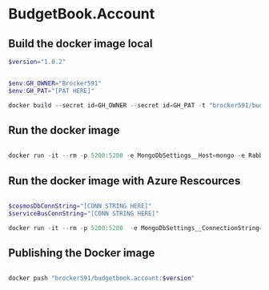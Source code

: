 # BudgetBook.Account

## Build the docker image local

```powershell
$version="1.0.2"


$env:GH_OWNER="Brocker591"
$env:GH_PAT="[PAT HERE]"

docker build --secret id=GH_OWNER --secret id=GH_PAT -t "brocker591/budgetbook.account:$version"  .

```

## Run the docker image

```powershell

docker run -it --rm -p 5200:5200 -e MongoDbSettings__Host=mongo -e RabbitMQSettings__Host=rabbitmq --name account --network playinfra_default brocker591/budgetbook.account:$version

```

## Run the docker image with Azure Rescources

```powershell

$cosmosDbConnString="[CONN STRING HERE]"
$serviceBusConnString="[CONN STRING HERE]"

docker run -it --rm -p 5200:5200  -e MongoDbSettings__ConnectionString=$cosmosDbConnString -e ServiceBusSettings__ConnectionString=$serviceBusConnString -e ServiceSettings__MessageBroker="SERVICEBUS" --name account --network playinfra_default brocker591/budgetbook.account:$version

```

## Publishing the Docker image

```powershell

docker push "brocker591/budgetbook.account:$version"
```